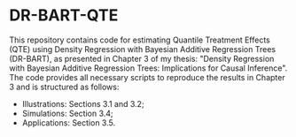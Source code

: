 # DR-BART-QTE
This repository contains code for estimating Quantile Treatment Effects (QTE) using Density Regression with Bayesian Additive Regression Trees (DR-BART), as presented in Chapter 3 of my thesis:
"Density Regression with Bayesian Additive Regression Trees: Implications for Causal Inference". The code provides all necessary scripts to reproduce the results in Chapter 3 and is structured as follows:
- Illustrations: Sections 3.1 and 3.2;
- Simulations: Section 3.4;
- Applications: Section 3.5.
